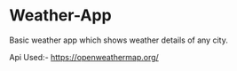 # Weather-App

Basic weather app which shows weather details of any city. 

Api Used:- https://openweathermap.org/
